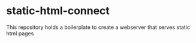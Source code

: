 static-html-connect
===================

This repository holds a boilerplate to create a webserver that serves static html pages
